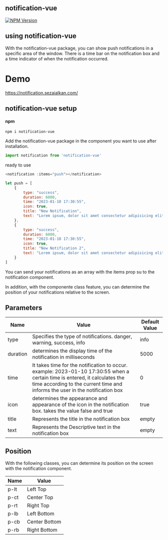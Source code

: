 
## notification-vue

[![NPM Version](https://img.shields.io/badge/npm-v1.0.3-blue.svg)](https://www.npmjs.com/package/w8icon-vue) 

## using notification-vue

With the notification-vue package, you can show push notifications in a specific area of ​​the window. There is a time bar on the notification box and a time indicator of when the notification occurred.

# Demo 
https://notification.sezaialkan.com/

## notification-vue setup

#### npm
```
npm i notification-vue
```

Add the notification-vue package in the component you want to use after installation.

```Javascript
import notification from 'notification-vue'
```
ready to use
```Javascript
<notification :items="push"></notification>
```

```Javascript
let push = [
    {
        type: "success",
        duration: 6000,
        time: "2023-01-10 17:30:55",
        icon: true,
        title: "New Notification",
        text: "Lorem ipsum, dolor sit amet consectetur adipisicing elit. Veritatis rerum quidem unde reprehenderit iusto dolorum reiciendis quo tenetur magnam! Odio, earum? Quis accusamus magni dolorum officia amet sunt iusto beatae?",
    },
    {
        type: "success",
        duration: 6000,
        time: "2023-01-10 17:30:55",
        icon: true,
        title: "New Notification 2",
        text: "Lorem ipsum, dolor sit amet consectetur adipisicing elit. Veritatis rerum quidem unde reprehenderit iusto dolorum reiciendis quo tenetur magnam! Odio, earum? Quis accusamus magni dolorum officia amet sunt iusto beatae?",
    }
]
```


You can send your notifications as an array with the items prop su to the notification component. 

In addition, with the componente class feature, you can determine the position of your notifications relative to the screen.


## Parameters

| Name             | Value | Default Value |
| ----------------- | ------------------------------------------------------------------ | ---- |
| type | Specifies the type of notifications. danger, warning, success, info | info
| duration | determines the display time of the notification in milliseconds | 5000 |
| time | It takes time for the notification to occur. example: 2023-01-10 17:30:55 when a certain time is entered, it calculates the time according to the current time and informs the user in the notification box | 0 |
| icon  | determines the appearance and appearance of the icon in the notification box. takes the value false and true |  true
|title | Represents the title in the notification box | empty |
|text | Represents the Descriptive text in the notification box | empty |

## Position

With the following classes, you can determine its position on the screen with the notification component.

| Name             | Value |
| ----------------- | ------------------------------------------------------------------ |
| p-lt | Left Top |
| p-ct | Center Top |
| p-rt | Right Top |
| p-lb  | Left Bottom |
|p-cb | Center Bottom |
|p-rb | Right Bottom |